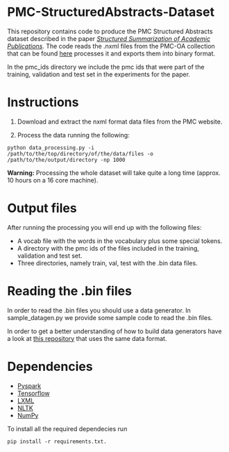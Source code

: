 # PMC-StructuredAbstracts-Dataset
This repository contains code to produce the PMC Structured Abstracts dataset described in the paper *[Structured Summarization of Academic Publications](https://arxiv.org/abs/1905.07695)*. The code reads the .nxml files from the PMC-OA collection that can be found [here](https://www.ncbi.nlm.nih.gov/pmc/tools/openftlist) processes it and exports them into binary format.

In the pmc_ids directory we include the pmc ids that were part of the training, validation and test set in the experiments for the paper.

# Instructions
1. Download and extract the nxml format data files from the PMC website.

2. Process the data running the following: 
```
python data_processing.py -i /path/to/the/top/directory/of/the/data/files -o /path/to/the/output/directory -np 1000
```

**Warning:** Processing the whole dataset will take quite a long time (approx. 10 hours on a 16 core machine).

# Output files
After running the processing you will end up with the following files:
* A vocab file with the words in the vocabulary plus some special tokens.
* A directory with the pmc ids of the files included in the training, validation and test set.
* Three directories, namely train, val, test with the .bin data files.

# Reading the .bin files
In order to read the .bin files you should use a data generator. In sample_datagen.py we provide some sample code to read the .bin files.

In order to get a better understanding of how to build data generators have a look at [this repository](https://github.com/abisee/pointer-generator) that uses the same data format.

# Dependencies
* [Pyspark](https://spark.apache.org/docs/latest/api/python/pyspark.html)
* [Tensorflow](https://www.tensorflow.org/)
* [LXML](https://lxml.de/)
* [NLTK](https://www.nltk.org/)
* [NumPy](https://www.numpy.org/)

To install all the required dependecies run 
```
pip install -r requirements.txt.
```